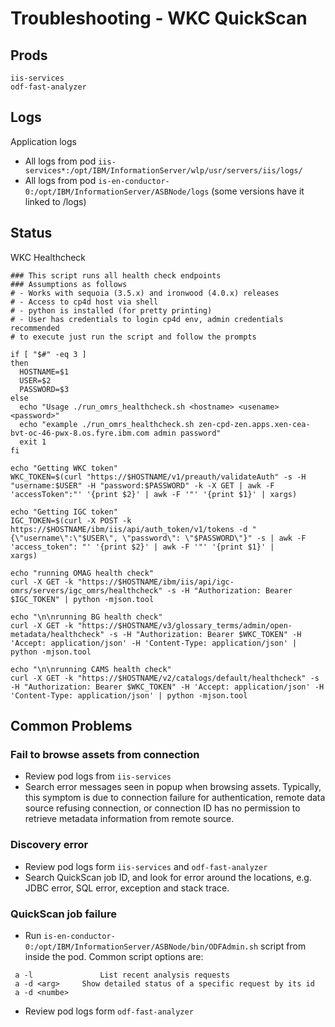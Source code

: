 # Troubleshooting - WKC QuickScan 
## Prods 

```
iis-services 
odf-fast-analyzer
```

## Logs
Application logs
* All logs from pod `iis-services*:/opt/IBM/InformationServer/wlp/usr/servers/iis/logs/`
* All logs from pod `is-en-conductor-0:/opt/IBM/InformationServer/ASBNode/logs` (some versions have it linked to /logs)


## Status
WKC Healthcheck
```
### This script runs all health check endpoints
### Assumptions as follows
# - Works with sequoia (3.5.x) and ironwood (4.0.x) releases
# - Access to cp4d host via shell
# - python is installed (for pretty printing)
# - User has credentials to login cp4d env, admin credentials recommended
# to execute just run the script and follow the prompts

if [ "$#" -eq 3 ]
then
  HOSTNAME=$1
  USER=$2
  PASSWORD=$3
else
  echo "Usage ./run_omrs_healthcheck.sh <hostname> <usename> <password>"
  echo "example ./run_omrs_healthcheck.sh zen-cpd-zen.apps.xen-cea-bvt-oc-46-pwx-8.os.fyre.ibm.com admin password"
  exit 1
fi

echo "Getting WKC token"
WKC_TOKEN=$(curl "https://$HOSTNAME/v1/preauth/validateAuth" -s -H "username:$USER" -H "password:$PASSWORD" -k -X GET | awk -F 'accessToken":"' '{print $2}' | awk -F '"' '{print $1}' | xargs)

echo "Getting IGC token"
IGC_TOKEN=$(curl -X POST -k https://$HOSTNAME/ibm/iis/api/auth_token/v1/tokens -d "{\"username\":\"$USER\", \"password\": \"$PASSWORD\"}" -s | awk -F 'access_token": "' '{print $2}' | awk -F '"' '{print $1}' |
xargs)

echo "running OMAG health check"
curl -X GET -k "https://$HOSTNAME/ibm/iis/api/igc-omrs/servers/igc_omrs/healthcheck" -s -H "Authorization: Bearer $IGC_TOKEN" | python -mjson.tool

echo "\n\nrunning BG health check"
curl -X GET -k "https://$HOSTNAME/v3/glossary_terms/admin/open-metadata/healthcheck" -s -H "Authorization: Bearer $WKC_TOKEN" -H 'Accept: application/json' -H 'Content-Type: application/json' | python -mjson.tool

echo "\n\nrunning CAMS health check"
curl -X GET -k "https://$HOSTNAME/v2/catalogs/default/healthcheck" -s -H "Authorization: Bearer $WKC_TOKEN" -H 'Accept: application/json' -H 'Content-Type: application/json' | python -mjson.tool
```

## Common Problems
### Fail to browse assets from connection
* Review pod logs from `iis-services`
* Search error messages seen in popup when browsing assets. Typically, this symptom is due to connection failure for authentication, remote data source refusing connection, or connection ID has no permission to retrieve metadata information from remote source. 

### Discovery error
* Review pod logs form `iis-services` and `odf-fast-analyzer`
* Search QuickScan job ID, and look for error around the locations, e.g. JDBC error, SQL error, exception and stack trace.

### QuickScan job failure
* Run `is-en-conductor-0:/opt/IBM/InformationServer/ASBNode/bin/ODFAdmin.sh` script from inside the pod. Common script options are:
```
 a -l			    List recent analysis requests
 a -d <arg>		Show detailed status of a specific request by its id
 a -d <numbe>
```
* Review pod logs form `odf-fast-analyzer`
